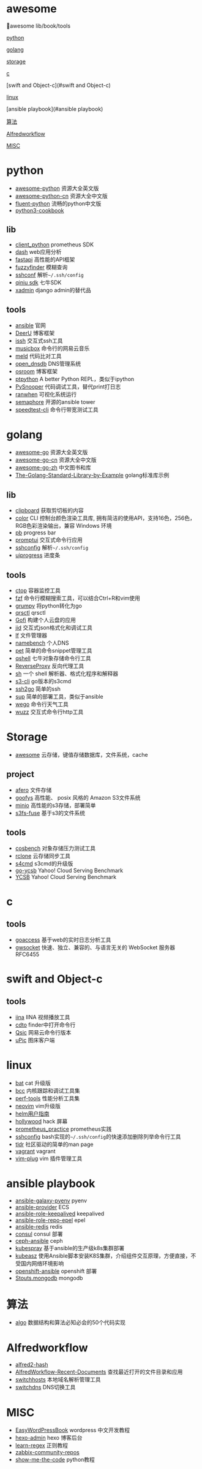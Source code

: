 # awesome

🚀awesome lib/book/tools

[python](#python)

[golang](#golang)

[storage](#Storage)

[c](#c)

[swift and Object-c](#swift and Object-c)

[linux](#linux)

[ansible playbook](#ansible playbook)

[算法](#算法)

[Alfredworkflow](#Alfredworkflow)

[MISC](#MISC)



# python

* [awesome-python](https://github.com/vinta/awesome-python) 资源大全英文版  
* [awesome-python-cn](https://github.com/lework/awesome-python-cn) 资源大全中文版
* [fluent-python](https://github.com/cundi/fluent-python) 流畅的python中文版
* [python3-cookbook](https://github.com/yidao620c/python3-cookbook) 

## lib
* [client_python](https://github.com/prometheus/client_python) prometheus SDK
* [dash](https://github.com/plotly/dash) web应用分析
* [fastapi](https://github.com/tiangolo/fastapi) 高性能的API框架
* [fuzzyfinder](https://github.com/amjith/fuzzyfinder) 模糊查询
* [sshconf](https://github.com/sorend/sshconf) 解析`~/.ssh/config`
* [qiniu sdk](https://github.com/qiniu/python-sdk) 七牛SDK
* [xadmin](https://github.com/sshwsfc/xadmin) django admin的替代品

## tools
* [ansible](https://github.com/ansible/ansible) 官网
* [DeerU](https://github.com/gojuukaze/DeerU) 博客框架
* [issh](https://github.com/DevDungeon/issh) 交互式ssh工具
* [musicbox](https://github.com/darknessomi/musicbox) 命令行的网易云音乐
* [meld](https://github.com/yousseb/meld) 代码比对工具
* [open_dnsdb](https://github.com/qunarcorp/open_dnsdb) DNS管理系统
* [osroom](https://github.com/osroom/osroom) 博客框架
* [ptpython](https://github.com/prompt-toolkit/ptpython) A better Python REPL，类似于ipython
* [PySnooper](https://github.com/cool-RR/PySnooper) 代码调试工具，替代print打日志
* [ranwhen](https://github.com/p-e-w/ranwhen) 可视化系统运行
* [semaphore](https://github.com/ansible-semaphore/semaphore) 开源的ansible tower
* [speedtest-cli](https://github.com/sivel/speedtest-cli) 命令行带宽测试工具


# golang
* [awesome-go](https://github.com/avelino/awesome-go) 资源大全英文版
* [awesome-go-cn](https://github.com/jobbole/awesome-go-cn) 资源大全中文版
* [awesome-go-zh](https://github.com/chai2010/awesome-go-zh)  中文图书和库
* [The-Golang-Standard-Library-by-Example](https://github.com/polaris1119/The-Golang-Standard-Library-by-Example) golang标准库示例

## lib
* [clipboard](https://github.com/atotto/clipboard) 获取剪切板的内容
* [color](https://github.com/gookit/color) CLI 控制台颜色渲染工具库, 拥有简洁的使用API，支持16色，256色，RGB色彩渲染输出，兼容 Windows 环境
* [pb](https://github.com/cheggaaa/pb) progress bar
* [promptui](https://github.com/manifoldco/promptui) 交互式命令行应用
* [sshconfig](https://github.com/mikkeloscar/sshconfig) 解析`~/.ssh/config`
* [uiprogress](https://github.com/gosuri/uiprogress) 进度条

## tools
* [ctop](https://github.com/bcicen/ctop) 容器监控工具
* [fzf](https://github.com/junegunn/fzf) 命令行模糊搜索工具，可以结合Ctrl+R和vim使用
* [grumpy](https://github.com/google/grumpy) 将python转化为go
* [qrsctl](https://github.com/tonycai653/qrsctl) qrsctl
* [Gofi](https://github.com/Sloaix/Gofi) 构建个人云盘的应用
* [jid](https://github.com/simeji/jid) 交互式json格式化和调试工具
* [lf](https://github.com/gokcehan/lf) 文件管理器
* [namebench](https://github.com/google/namebench) 个人DNS
* [pet](https://github.com/knqyf263/pet) 简单的命令snippet管理工具
* [qshell](https://github.com/qiniu/qshell) 七牛对象存储命令行工具
* [ReverseProxy](https://github.com/ilanyu/ReverseProxy) 反向代理工具
* [sh](https://github.com/mvdan/sh) 一个 shell 解析器、格式化程序和解释器
* [s3-cli](https://github.com/koblas/s3-cli) go版本的s3cmd
* [ssh2go](https://github.com/karfield/ssh2go) 简单的ssh
* [sup](https://github.com/pressly/sup) 简单的部署工具，类似于ansible
* [wego](https://github.com/schachmat/wego) 命令行天气工具
* [wuzz](https://github.com/asciimoo/wuzz) 交互式命令行http工具


# Storage
* [awesome](https://github.com/gostor/awesome-go-storage) 云存储，键值存储数据库，文件系统，cache

## project
* [afero](https://github.com/spf13/afero) 文件存储
* [goofys](https://github.com/kahing/goofys) 高性能、 posix 风格的 Amazon S3文件系统
* [minio](https://github.com/minio/minio) 高性能的s3存储，部署简单
* [s3fs-fuse](https://github.com/s3fs-fuse/s3fs-fuse) 基于s3的文件系统

## tools
* [cosbench](https://github.com/intel-cloud/cosbench) 对象存储压力测试工具
* [rclone](https://github.com/ncw/rclone) 云存储同步工具
* [s4cmd](https://github.com/bloomreach/s4cmd) s3cmd的升级版
* [go-ycsb](https://github.com/pingcap/go-ycsb) Yahoo! Cloud Serving Benchmark
* [YCSB](https://github.com/brianfrankcooper/YCSB) Yahoo! Cloud Serving Benchmark


# c
## tools
* [goaccess](https://github.com/allinurl/goaccess) 基于web的实时日志分析工具
* [gwsocket](https://github.com/allinurl/gwsocket) 快速、独立、兼容的、与语言无关的 WebSocket 服务器 RFC6455


# swift and Object-c
## tools
* [iina](https://github.com/iina/iina) IINA 视频播放工具
* [cdto](https://github.com/jbtule/cdto) finder中打开命令行
* [Qsic](https://github.com/cottonBuddha/Qsic) 网易云命令行版本
* [uPic](https://github.com/gee1k/uPic) 图床客户端


# linux 
* [bat](https://github.com/sharkdp/bat) cat 升级版
* [bcc](https://github.com/iovisor/bcc) 内核跟踪和调试工具集
* [perf-tools](https://github.com/brendangregg/perf-tools) 性能分析工具集
* [neovim](https://github.com/neovim/neovim) vim升级版
* [helm用户指南](https://whmzsu.github.io/helm-doc-zh-cn/)
* [hollywood](https://github.com/dustinkirkland/hollywood) hack 屏幕
* [prometheus_practice](https://github.com/songjiayang/prometheus_practice) prometheus实践
* [sshconfig](https://github.com/Ara4Sh/sshconfig) bash实现的`~/.ssh/config`的快速添加删除列举命令行工具
* [tldr](https://github.com/tldr-pages/tldr) 社区驱动的简单的man page
* [vagrant](https://github.com/hashicorp/vagrant) vagrant
* [vim-plug](https://github.com/junegunn/vim-plug) vim 插件管理工具


# ansible playbook
* [ansible-galaxy-pyenv](https://github.com/avanov/ansible-galaxy-pyenv) pyenv
* [ansible-provider](https://github.com/alibaba/ansible-provider) ECS
* [ansible-role-keepalived](https://github.com/manala/ansible-role-keepalived) keepalived
* [ansible-role-repo-epel](https://github.com/geerlingguy/ansible-role-repo-epel) epel
* [ansible-redis](https://github.com/DavidWittman/ansible-redis) redis
* [consul](https://github.com/mattfinlayson/ansible-consul) consul 部署
* [ceph-ansible](https://github.com/xiaqunfeng/ceph-ansible) ceph
* [kubespray](https://github.com/kubernetes-sigs/kubespray) 基于ansible的生产级k8s集群部署
* [kubeasz](https://github.com/easzlab/kubeasz) 使用Ansible脚本安装K8S集群，介绍组件交互原理，方便直接，不受国内网络环境影响
* [openshift-ansible](https://github.com/openshift/openshift-ansible) openshift 部署
* [Stouts.mongodb](https://github.com/Stouts/Stouts.mongodb) mongodb


# 算法
* [algo](https://github.com/wangzheng0822/algo) 数据结构和算法必知必会的50个代码实现


# Alfredworkflow
* [alfred2-hash](https://github.com/bigluck/alfred2-hash)
* [AlfredWorkflow-Recent-Documents](https://github.com/mpco/AlfredWorkflow-Recent-Documents) 查找最近打开的文件目录和应用
* [switchhosts](http://www.packal.org/workflow/switchhosts) 本地域名解析管理工具
* [switchdns](https://github.com/kodango/switchdns) DNS切换工具


# MISC
* [EasyWordPressBook](https://github.com/bestony/EasyWordPressBook)  wordpress 中文开发教程
* [hexo-admin](https://github.com/yfsoftcom/hexo-admin) hexo 博客后台
* [learn-regex](https://github.com/ziishaned/learn-regex/blob/master/translations/README-cn.md) 正则教程
* [zabbix-community-repos](https://github.com/monitoringartist/zabbix-community-repos)
* [show-me-the-code](https://github.com/xiaqunfeng/show-me-the-code) python教程
